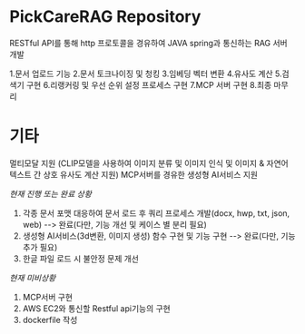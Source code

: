 # PickCareRAG Repository


RESTful API를 통해 http 프로토콜을 경유하여 JAVA spring과 통신하는 RAG 서버 개발

1.문서 업로드 기능
2.문서 토크나이징 및 청킹
3.임베딩 벡터 변환
4.유사도 계산
5.검색기 구현
6.리랭커링 및 우선 순위 설정 프로세스 구현
7.MCP 서버 구현
8.최종 마무리


# 기타
멀티모달 지원 (CLIP모델을 사용하여 이미지 분류 및 이미지 인식 및 이미지 & 자연어 텍스트 간 상호 유사도 계산 지원)
MCP서버를 경유한 생성형 AI서비스 지원

*현재 진행 또는 완료 상황*

1. 각종 문서 포맷 대응하여 문서 로드 후 쿼리 프로세스 개발(docx, hwp, txt, json, web) --> 완료(다만, 기능 개선 및 케이스 별 분리 필요)
2. 생성형 AI서비스(3d변환, 이미지 생성) 함수 구현 및 기능 구현 --> 완료(다만, 기능 추가 필요)
3. 한글 파일 로드 시 불안정 문제 개선
   


*현재 미비상황*

1. MCP서버 구현
2. AWS EC2와 통신할 Restful api기능의 구현
3. dockerfile 작성
